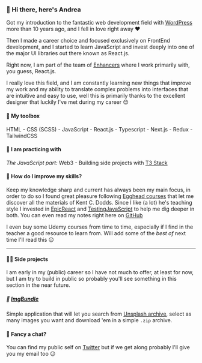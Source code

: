 ### 👋 Hi there, here's Andrea 

Got my introduction to the fantastic web development field with [WordPress](https://wordpress.org/) more than 10 years ago, and I fell in love right away ❤️

Then I made a career choice and focused exclusively on FrontEnd development, and I started to learn JavaScript and invest deeply into one of the major UI libraries out there known as React.js.

Right now, I am part of the team of [Enhancers](https://enhancers.it/) where I work primarily with, you guess, React.js.

I really love this field, and I am constantly learning new things that improve my work and my ability to translate complex problems into interfaces that are intuitive and easy to use, well this is primarily thanks to the excellent designer that luckily I've met during my career 😊

#### 🧰 My toolbox 
HTML - CSS (SCSS) - JavaScript - React.js - Typescript - Next.js - Redux - TailwindCSS 

#### 👀 I am practicing with
*The JavaScript part:*
Web3 - Building side projects with [T3 Stack](https://create.t3.gg/)

#### 💪 How do I improve my skills? 
Keep my knowledge sharp and current has always been my main focus, in order to do so I found great pleasure following [Egghead courses](https://egghead.io/) that let me discover all the materials of Kent C. Dodds. Since I like (a lot) he's teaching style I invested in [EpicReact](https://epicreact.dev/) and [TestingJavaScript](https://testingjavascript.com/) to help me dig deeper in both. You can even read my notes right here on [GitHub](https://github.com/AndreaBarghigiani/EpicReactNotes)

I even buy some Udemy courses from time to time, especially if I find in the teacher a good resource to learn from. Will add some of the *best of* next time I'll read this 😉

---

#### 👨‍💻 Side projects 
I am early in my (public) career so I have not much to offer, at least for now, but I am try to build in public so probably you'll see something in this section in the near future.

##### 🌅 [ImgBundle](https://imgbundle.vercel.app/)
Simple application that will let you search from [Unsplash archive](https://unsplash.com/), select as many images you want and download 'em in a simple `.zip` archive.

#### 💬 Fancy a chat? 
You can find my public self on [Twitter](https://twitter.com/a_barghigiani) but if we get along probably I'll give you my email too 😉
